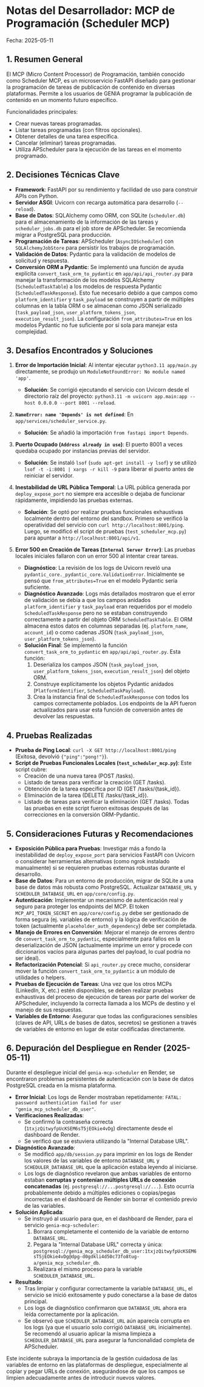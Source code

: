 # Notas del Desarrollador: MCP de Programación (Scheduler MCP)

Fecha: 2025-05-11

## 1. Resumen General

El MCP (Micro Content Processor) de Programación, también conocido como Scheduler MCP, es un microservicio FastAPI diseñado para gestionar la programación de tareas de publicación de contenido en diversas plataformas. Permite a los usuarios de GENIA programar la publicación de contenido en un momento futuro específico.

Funcionalidades principales:
- Crear nuevas tareas programadas.
- Listar tareas programadas (con filtros opcionales).
- Obtener detalles de una tarea específica.
- Cancelar (eliminar) tareas programadas.
- Utiliza APScheduler para la ejecución de las tareas en el momento programado.

## 2. Decisiones Técnicas Clave

- **Framework**: FastAPI por su rendimiento y facilidad de uso para construir APIs con Python.
- **Servidor ASGI**: Uvicorn con recarga automática para desarrollo (`--reload`).
- **Base de Datos**: SQLAlchemy como ORM, con SQLite (`scheduler.db`) para el almacenamiento de la información de las tareas y `scheduler_jobs.db` para el job store de APScheduler. Se recomienda migrar a PostgreSQL para producción.
- **Programación de Tareas**: APScheduler (`AsyncIOScheduler`) con `SQLAlchemyJobStore` para persistir los trabajos de programación.
- **Validación de Datos**: Pydantic para la validación de modelos de solicitud y respuesta.
- **Conversión ORM a Pydantic**: Se implementó una función de ayuda explícita `convert_task_orm_to_pydantic` en `app/api/api_router.py` para manejar la transformación de los modelos SQLAlchemy (`ScheduledTaskTable`) a los modelos de respuesta Pydantic (`ScheduledTaskResponse`). Esto fue necesario debido a que campos como `platform_identifier` y `task_payload` se construyen a partir de múltiples columnas en la tabla ORM o se almacenan como JSON serializado (`task_payload_json`, `user_platform_tokens_json`, `execution_result_json`). La configuración `from_attributes=True` en los modelos Pydantic no fue suficiente por sí sola para manejar esta complejidad.

## 3. Desafíos Encontrados y Soluciones

1.  **Error de Importación Inicial**: Al intentar ejecutar `python3.11 app/main.py` directamente, se produjo un `ModuleNotFoundError: No module named 'app'`. 
    *   **Solución**: Se corrigió ejecutando el servicio con Uvicorn desde el directorio raíz del proyecto: `python3.11 -m uvicorn app.main:app --host 0.0.0.0 --port 8001 --reload`.

2.  **`NameError: name 'Depends' is not defined`**: En `app/services/scheduler_service.py`.
    *   **Solución**: Se añadió la importación `from fastapi import Depends`.

3.  **Puerto Ocupado (`Address already in use`)**: El puerto 8001 a veces quedaba ocupado por instancias previas del servidor.
    *   **Solución**: Se instaló `lsof` (`sudo apt-get install -y lsof`) y se utilizó `lsof -t -i:8001 | xargs -r kill -9` para liberar el puerto antes de reiniciar el servidor.

4.  **Inestabilidad de URL Pública Temporal**: La URL pública generada por `deploy_expose_port` no siempre era accesible o dejaba de funcionar rápidamente, impidiendo las pruebas externas.
    *   **Solución**: Se optó por realizar pruebas funcionales exhaustivas localmente dentro del entorno del sandbox. Primero se verificó la operatividad del servicio con `curl http://localhost:8001/ping`. Luego, se modificó el script de pruebas (`test_scheduler_mcp.py`) para apuntar a `http://localhost:8001/api/v1`.

5.  **Error 500 en Creación de Tareas (`Internal Server Error`)**: Las pruebas locales iniciales fallaron con un error 500 al intentar crear tareas.
    *   **Diagnóstico**: La revisión de los logs de Uvicorn reveló una `pydantic_core._pydantic_core.ValidationError`. Inicialmente se pensó que `from_attributes=True` en el modelo Pydantic sería suficiente.
    *   **Diagnóstico Avanzado**: Logs más detallados mostraron que el error de validación se debía a que los campos anidados `platform_identifier` y `task_payload` eran requeridos por el modelo `ScheduledTaskResponse` pero no se estaban construyendo correctamente a partir del objeto ORM `ScheduledTaskTable`. El ORM almacena estos datos en columnas separadas (ej. `platform_name`, `account_id`) o como cadenas JSON (`task_payload_json`, `user_platform_tokens_json`).
    *   **Solución Final**: Se implementó la función `convert_task_orm_to_pydantic` en `app/api/api_router.py`. Esta función:
        1.  Deserializa los campos JSON (`task_payload_json`, `user_platform_tokens_json`, `execution_result_json`) del objeto ORM.
        2.  Construye explícitamente los objetos Pydantic anidados (`PlatformIdentifier`, `ScheduledTaskPayload`).
        3.  Crea la instancia final de `ScheduledTaskResponse` con todos los campos correctamente poblados.
        Los endpoints de la API fueron actualizados para usar esta función de conversión antes de devolver las respuestas.

## 4. Pruebas Realizadas

- **Prueba de Ping Local**: `curl -X GET http://localhost:8001/ping` (Exitosa, devolvió `{"ping":"pong!"}`).
- **Script de Pruebas Funcionales Locales (`test_scheduler_mcp.py`)**: Este script cubre:
    - Creación de una nueva tarea (POST /tasks).
    - Listado de tareas para verificar la creación (GET /tasks).
    - Obtención de la tarea específica por ID (GET /tasks/{task_id}).
    - Eliminación de la tarea (DELETE /tasks/{task_id}).
    - Listado de tareas para verificar la eliminación (GET /tasks).
    Todas las pruebas en este script fueron exitosas después de las correcciones en la conversión ORM-Pydantic.

## 5. Consideraciones Futuras y Recomendaciones

- **Exposición Pública para Pruebas**: Investigar más a fondo la inestabilidad de `deploy_expose_port` para servicios FastAPI con Uvicorn o considerar herramientas alternativas (como ngrok instalado manualmente) si se requieren pruebas externas robustas durante el desarrollo.
- **Base de Datos**: Para un entorno de producción, migrar de SQLite a una base de datos más robusta como PostgreSQL. Actualizar `DATABASE_URL` y `SCHEDULER_DATABASE_URL` en `app/core/config.py`.
- **Autenticación**: Implementar un mecanismo de autenticación real y seguro para proteger los endpoints del MCP. El token `MCP_API_TOKEN_SECRET` en `app/core/config.py` debe ser gestionado de forma segura (ej. variables de entorno) y la lógica de verificación de token (actualmente `placeholder_auth_dependency`) debe ser completada.
- **Manejo de Errores en Conversión**: Mejorar el manejo de errores dentro de `convert_task_orm_to_pydantic`, especialmente para fallos en la deserialización de JSON (actualmente imprime un error y procede con diccionarios vacíos para algunas partes del payload, lo cual podría no ser ideal).
- **Refactorización Potencial**: Si `api_router.py` crece mucho, considerar mover la función `convert_task_orm_to_pydantic` a un módulo de utilidades o helpers.
- **Pruebas de Ejecución de Tareas**: Una vez que los otros MCPs (LinkedIn, X, etc.) estén disponibles, se deben realizar pruebas exhaustivas del proceso de ejecución de tareas por parte del worker de APScheduler, incluyendo la correcta llamada a los MCPs de destino y el manejo de sus respuestas.
- **Variables de Entorno**: Asegurar que todas las configuraciones sensibles (claves de API, URLs de bases de datos, secretos) se gestionen a través de variables de entorno en lugar de estar codificadas directamente.





## 6. Depuración del Despliegue en Render (2025-05-11)

Durante el despliegue inicial del `genia-mcp-scheduler` en Render, se encontraron problemas persistentes de autenticación con la base de datos PostgreSQL creada en la misma plataforma.

- **Error Inicial**: Los logs de Render mostraban repetidamente: `FATAL: password authentication failed for user "genia_mcp_scheduler_db_user"`.
- **Verificaciones Realizadas**:
    - Se confirmó la contraseña correcta (`1txjzQitwyfpUcKSEM6sT5jEOkie4vDg`) directamente desde el dashboard de Render.
    - Se verificó que se estuviera utilizando la "Internal Database URL".
- **Diagnóstico Avanzado**:
    - Se modificó `app/db/session.py` para imprimir en los logs de Render los valores de las variables de entorno `DATABASE_URL` y `SCHEDULER_DATABASE_URL` que la aplicación estaba leyendo al iniciarse.
    - Los logs de diagnóstico revelaron que ambas variables de entorno estaban **corruptas y contenían múltiples URLs de conexión concatenadas** (ej. `postgresql://...postgresql://...`). Esto ocurría probablemente debido a múltiples ediciones o copias/pegas incorrectas en el dashboard de Render sin borrar el contenido previo de las variables.
- **Solución Aplicada**:
    - Se instruyó al usuario para que, en el dashboard de Render, para el servicio `genia-mcp-scheduler`:
        1.  Borrara completamente el contenido de la variable de entorno `DATABASE_URL`.
        2.  Pegara la "Internal Database URL" correcta y única: `postgresql://genia_mcp_scheduler_db_user:1txjzQitwyfpUcKSEM6sT5jEOkie4vDg@dpg-d0gdkli4d50c73fo8tug-a/genia_mcp_scheduler_db`.
        3.  Realizara el mismo proceso para la variable `SCHEDULER_DATABASE_URL`.
- **Resultado**:
    - Tras limpiar y configurar correctamente la variable `DATABASE_URL`, el servicio se inició exitosamente y pudo conectarse a la base de datos principal.
    - Los logs de diagnóstico confirmaron que `DATABASE_URL` ahora era leída correctamente por la aplicación.
    - Se observó que `SCHEDULER_DATABASE_URL` aún aparecía corrupta en los logs (ya que el usuario solo corrigió `DATABASE_URL` inicialmente). Se recomendó al usuario aplicar la misma limpieza a `SCHEDULER_DATABASE_URL` para asegurar la funcionalidad completa de APScheduler.

Este incidente subraya la importancia de la gestión cuidadosa de las variables de entorno en las plataformas de despliegue, especialmente al copiar y pegar URLs de conexión, asegurándose de que los campos se limpien adecuadamente antes de introducir nuevos valores.
